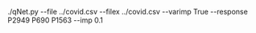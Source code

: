 ./qNet.py --file ../covid.csv --filex ../covid.csv --varimp True --response P2949 P690 P1563 --imp 0.1